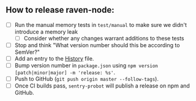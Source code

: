 ## How to release raven-node:

* [ ] Run the manual memory tests in `test/manual` to make sure we didn't introduce a memory leak
  * [ ] Consider whether any changes warrant additions to these tests
* [ ] Stop and think "What version number should this be according to SemVer?"
* [ ] Add an entry to the [History](https://github.com/getsentry/raven-node/blob/master/History.md) file.
* [ ] Bump version number in `package.json` using `npm version [patch|minor|major] -m 'release: %s'`.
* [ ] Push to GitHub (`git push origin master --follow-tags`).
* [ ] Once CI builds pass, `sentry-probot` will publish a release on npm and GitHub.
